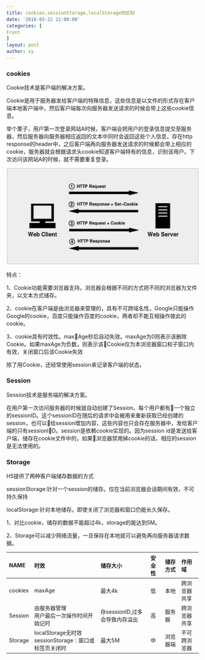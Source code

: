 ```yaml
---
title: cookies,sessionStorage,localStorage的区别
date: '2018-03-22 21:00:00'
categories: [
Front
]
layout: post
author: xy
---
```


### cookies

Cookie技术是客户端的解决方案。

Cookie是用于服务器发给客户端的特殊信息，这些信息是以文件的形式存在客户端本地客户端中，然后客户端每次向服务器发送请求的时候会带上这些cookie信息。

举个栗子，用户第一次登录网站A时候，客户端会把用户的登录信息提交至服务器，然后服务器向服务器相应返回的文本中同时会返回这些个人信息，存在http response的header中，之后客户端再向服务器发送请求的时候都会带上相应的cookie，服务器就会根据请求头cookie知道客户端特有的信息，识别该用户。下次访问该网站A的时候，就不需要重复登录。

![cookie](/images/js/cookie.jpg)

特点：

1、Cookie功能需要浏览器支持。浏览器会根据不同的方式把不同的浏览器为文件夹，以文本方式储存。

2、cookie在客户端是由浏览器来管理的，具有不可跨域名性，Google只能操作Google的cookie，百度只能操作百度的cookie，两者却不能互相操作彼此的cookie。

3、cookie具有时效性。maxAge秒后自动失效。maxAge为0则表示该删除Cookie。如果maxAge为负数，则表示该Cookie仅为本浏览器窗口和子窗口内有效，关闭窗口后该Cookie失效

除了用Cookie，还经常使用session来记录客户端的状态。

### Session

Session技术是服务端的解决方案。

在用户第一次访问服务器的时候就自动创建了Session，每个用户都有一个独立的sessionID。这个sessionID在随后的请求中会被用来重新获取已经创建的session，也可以给session增加内容，这些内容也只会存在服务器中，发给客户端的只有sessionID。session是依赖cookie实现的。因为session id是发送给客户端，储存在cookie文件中的，如果浏览器禁用掉cookie的话，相应的session是无法使用的。

### Storage

H5提供了两种客户端储存数据的方式

sessionStorage:针对一个session的储存。仅在当前浏览器会话期间有效，不可持久保持

localStorage:针对本地储存。即使关闭了浏览器和窗口仍能长久保存。

1、对比cookie，储存的数据不能超过4k，storage的能达到5M。

2、Storage可以减少网络流量，一旦保存在本地就可以避免再向服务器请求数据。


| NAME | 时效  | 储存大小 | 安全性 | 储存方式 | 作用域 |
| :---- | :---- | :---- | :---- |:---- |:---- |
| cookies | maxAge | 最大4k  | 低 | 本地 | 跨浏览器共享 |
| Session | 由服务器管理<br/>用户最后一次操作时间开始记时 | 存sessionID,过多会导致内存溢出  |高 |服务器 | 跨浏览器共享 |
| Storage | localStorage无时效<br/>sessionStorage：窗口或标签页关闭时 |  最大5M |中 | 浏览器端 | 不可跨浏览器 |
